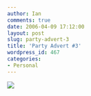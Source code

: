 ```yaml
---
author: Ian
comments: true
date: 2006-04-09 17:12:00
layout: post
slug: party-advert-3
title: 'Party Advert #3'
wordpress_id: 467
categories:
- Personal
---
```


<a href="http://www.marmablue.co.uk/fileserve/birthday-invite.pdf"><img src="http://www.marmablue.co.uk/images/random/bday-ad-bridget.jpg" border=0></a>

